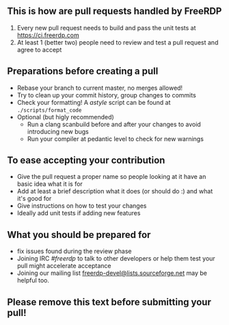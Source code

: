 ## This is how are pull requests handled by FreeRDP
1. Every new pull request needs to build and pass the unit tests at https://ci.freerdp.com
1. At least 1 (better two) people need to review and test a pull request and agree to accept

## Preparations before creating a pull
* Rebase your branch to current master, no merges allowed!
* Try to clean up your commit history, group changes to commits
* Check your formatting! A _astyle_ script can be found at ```./scripts/format_code```
* Optional (but higly recommended)
  * Run a clang scanbuild before and after your changes to avoid introducing new bugs
  * Run your compiler at pedantic level to check for new warnings

## To ease accepting your contribution
* Give the pull request a proper name so people looking at it have an basic idea what it is for
* Add at least a brief description what it does (or should do :) and what it's good for
* Give instructions on how to test your changes
* Ideally add unit tests if adding new features

## What you should be prepared for
* fix issues found during the review phase
* Joining IRC _#freerdp_ to talk to other developers or help them test your pull might accelerate acceptance
* Joining our mailing list <freerdp-devel@lists.sourceforge.net> may be helpful too.

## Please remove this text before submitting your pull!
